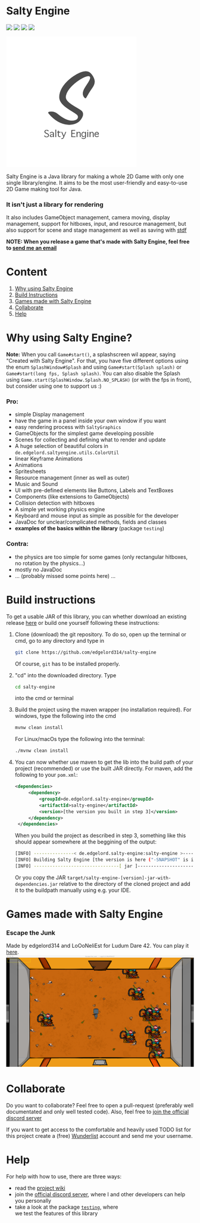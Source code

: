 # Salty Engine
![](https://img.shields.io/badge/version-0.14.0-orange.svg) ![](https://img.shields.io/badge/release-0.12.5-brightgreen.svg) ![](https://img.shields.io/badge/price-free-red.svg) ![](https://img.shields.io/badge/license-MIT-blue.svg)
<p>

![](logos/logo_small.png)

Salty Engine is a Java library for making a whole 2D Game with only one single library/engine. It aims to be the most user-friendly and easy-to-use 2D Game making tool for Java.  

### It isn't just a library for rendering
It also includes GameObject management, camera moving,
display management, support for hitboxes, input, and
resource management, but also support for scene and
stage management as well as saving with
[stdf](github.com/edgelord314/stdf)

**NOTE: When you release a game that's made with Salty Engine, feel free to [send me an email](mailto:malte.dostal@gmail.com)**

# Content
1. [Why using Salty Engine](#why-using-salty-engine)
2. [Build Instructions](#build-instructions)
3. [Games made with Salty Engine](#games-made-with-salty-engine)
4. [Collaborate](#collaborate)
5. [Help](#help)


# Why using Salty Engine?
**Note:** When you call `Game#start()`, a splashscreen wil appear, saying "Created with Salty Engine". For that, you have five different options using the enum `SplashWindow#Splash` and using `Game#start(Splash splash)` or `Game#start(long fps, Splash splash)`.
You can also disable the Splash using `Game.start(SplashWindow.Splash.NO_SPLASH)` (or with the fps in front), but consider using one to support us :)


### Pro:
- simple Display management
- have the game in a panel inside your own window if you want
- easy rendering process with ```SaltyGraphics```
- GameObjects for the simplest game developing possible
- Scenes for collecting and defining what to render and update
- A huge selection of beautiful colors in `de.edgelord.saltyengine.utils.ColorUtil`
- linear Keyframe Animations
- Animations
- Spritesheets
- Resource management (inner as well as outer)
- Music and Sound
- UI with pre-defined elements like Buttons, Labels and TextBoxes
- Components (like extensions to GameObjects)
- Collision detection with hitboxes
- A simple yet working physics engine
- Keyboard and mouse input as simple as possible for the developer
- JavaDoc for unclear/complicated methods, fields and classes
- **examples of the basics within the library** (package `testing`)

### Contra: 
- the physics are too simple for some games (only rectangular hitboxes, no rotation by the physics...)
- mostly no JavaDoc
- ... (probably missed some points here) ...

# Build instructions
To get a usable JAR of this library, you can whether download an existing release [here](https://github.com/edgelord314/salty-engine/releases/) or build one yourself following these instructions:

1. Clone (download) the git repository. To do so, open up the terminal or cmd, go to any directory and type in 
   
   ```bash
   git clone https://github.com/edgelord314/salty-engine
   ``` 
   
   Of course, `git` has to be installed properly.
    
2. "cd" into the downloaded directory. Type 
   
   ```bash
   cd salty-engine
   ``` 
   
   into the cmd or terminal

3. Build the project using the maven wrapper (no installation required). 
   For windows, type the following into the cmd 
   
   ```bash
   mvnw clean install
   ```
   
   For Linux/macOs type the following into the terminal: 
   
   ```bash
   ./mvnw clean install
   ```
   
4. You can now whether use maven to get the lib into the build path of your project (recommended) or use the built JAR directly.
   For maven, add the following to your `pom.xml`:
   
   ```xml
   <dependencies>
        <dependency>
            <groupId>de.edgelord.salty-engine</groupId>
            <artifactId>salty-engine</artifactId>
            <version>[the version you built in step 3]</version>
        </dependency>
    </dependencies>
   ``` 
   When you build the project as described in step 3, something like this should appear somewhere at the beggining of the output:
   
   ```bash
   [INFO] ---------------< de.edgelord.salty-engine:salty-engine >----------------
   [INFO] Building Salty Engine [the version is here ("-SNAPSHOT" is important!)]
   [INFO] --------------------------------[ jar ]---------------------------------

   ```
   
   Or you copy the JAR `target/salty-engine-[version]-jar-with-dependencies.jar` relative to the directory of the cloned project and add it to the buildpath manually using e.g. your IDE.


# Games made with Salty Engine

### Escape the Junk
Made by edgelord314 and LoOoNeliEst for Ludum Dare 42. You can play it [here](https://ldjam.com/events/ludum-dare/42/escape-the-junk).
![Escape the Junk](games/Escape-the-Junk.png)

# Collaborate
Do you want to collaborate? Feel free to open a pull-request (preferably well documentated and only well tested code). Also, feel free to [join the official discord server](https://discord.gg/VW45ySv) <p>
If you want to get access to the comfortable and heavily used TODO list for this project create a (free) [Wunderlist](https://www.wunderlist.com/) account and send me your username.

# Help
For help with how to use, there are three ways:

- read the [project wiki](https://github.com/edgelord314/salty-engine/wiki)
- join the [official discord server](https://discord.gg/VW45ySv), where I and other developers can help you personally
- take a look at the package [`testing`](https://github.com/edgelord314/salty-engine/tree/master/src/main/java/testing), where   
  we test the features of this library
  
